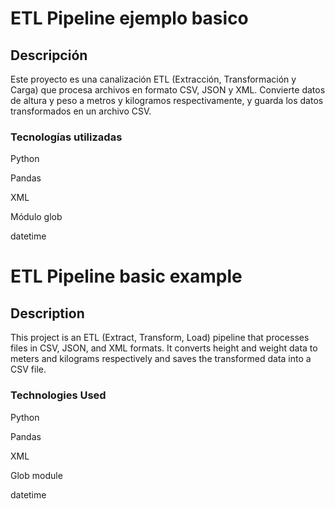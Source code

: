 # ETL Pipeline ejemplo basico
## Descripción
Este proyecto es una canalización ETL (Extracción, Transformación y Carga) que procesa archivos en formato CSV, JSON y XML. Convierte datos de altura y peso a metros y kilogramos respectivamente, y guarda los datos transformados en un archivo CSV.
### Tecnologías utilizadas

Python

Pandas

XML

Módulo glob

datetime

# ETL Pipeline basic example
## Description

This project is an ETL (Extract, Transform, Load) pipeline that processes files in CSV, JSON, and XML formats. It converts height and weight data to meters and kilograms respectively and saves the transformed data into a CSV file.
### Technologies Used

Python

Pandas

XML

Glob module

datetime
